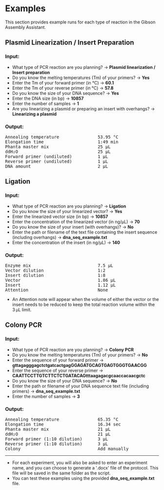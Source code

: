 # Examples

This section provides example runs for each type of reaction in the Gibson Assembly Assistant.

## Plasmid Linearization / Insert Preparation

### Input:

- What type of PCR reaction are you planning? → **Plasmid linearization / Insert preparation**
- Do you know the melting temperatures (Tm) of your primers? → **Yes**
- Enter the Tm of your forward primer (in °C) → **60.1**
- Enter the Tm of your reverse primer (in °C) → **57.8**
- Do you know the size of your DNA sequence? → **Yes**
- Enter the DNA size (in bp) → **10857**
- Enter the number of samples → **1**
- Are you linearizing a plasmid or preparing an insert with overhangs? → **Linearizing a plasmid**

### Output:

<pre>Annealing temperature               53.95 °C
Elongation time                     1:49 min
Phanta master mix                   25 µL
ddH₂O                               25 µL
Forward primer (undiluted)          1 µL
Reverse primer (undiluted)          1 µL
DNA amount                          2 µL</pre>

## Ligation

### Input:

- What type of PCR reaction are you planning? → **Ligation**
- Do you know the size of your linearized vector? → **Yes**
- Enter the linearized vector size (in bp) → **10857**
- Enter the concentration of the linearized vector (in ng/µL) → **70**
- Do you know the size of your insert (with overhangs)? → **No**
- Enter the path or filename of the text file containing the insert sequence (including overhangs) → **dna_seq_example.txt**
- Enter the concentration of the insert (in ng/µL) → **140**

### Output:

<pre>Enzyme mix                          7.5 µL
Vector dilution                     1:2
Insert dilution                     1:8
Vector                              1.86 µL
Insert                              1.12 µL
Attention                           None</pre>

* An Attention note will appear when the volume of either the vector or the insert needs to be reduced to keep the total reaction volume within the 3 µL limit.


## Colony PCR

### Input:

- What type of PCR reaction are you planning? → **Colony PCR**
- Do you know the melting temperatures (Tm) of your primers? → **No**
- Enter the sequence of your forward primer → **gttagagggagctctgatcactgagGGAGATGCAGTGAGTGGGTGAACGG**
- Enter the sequence of your reverse primer → **CAATTCCTTGTCTTCTCTGATACAGtttaagagacgcaaccacaacgctc**
- Do you know the size of your DNA sequence? → **No**
- Enter the path or filename of your DNA sequence text file (including primers) → **dna_seq_example.txt**
- Enter the number of samples → **3**

### Output:

<pre>Annealing temperature               65.35 °C
Elongation time                     16.34 sec
Phanta master mix                   21 µL
ddH₂O                               21 µL
Forward primer (1:10 dilution)      3 µL
Reverse primer (1:10 dilution)      3 µL
Colony                              Add manually</pre>

---

* For each experiment, you will also be asked to enter an experiment name, and you can choose to generate a '.docx' file of the protocol. This file will be saved in the same folder as the script.
* You can test these examples using the provided **dna_seq_example.txt** file.
